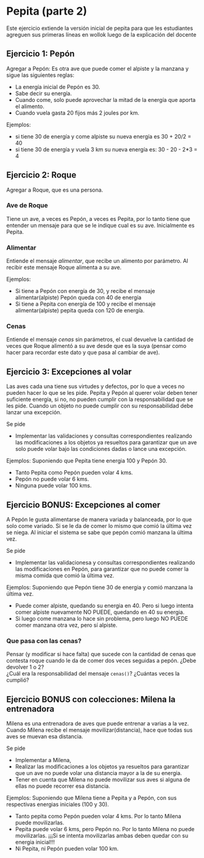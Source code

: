 # Pepita (parte 2)

Este ejercicio extiende la versión inicial de pepita para que les estudiantes agreguen sus primeras líneas en wollok luego de la explicación del docente

## Ejercicio 1: Pepón

Agregar a Pepón: Es otra ave que puede comer el alpiste y la manzana y sigue las siguientes reglas:

- La energía inicial de Pepón es 30.
- Sabe decir su energía. 
- Cuando come, solo puede aprovechar la mitad de la energía que aporta el alimento.
- Cuando vuela gasta 20 fijos más 2 joules por km. 

Ejemplos:
- si tiene 30 de energía y come alpiste su nueva energía es 
30 + 20/2 = 40 
- si tiene 30 de energía y vuela 3 km su nueva energía es: 
30 - 20 - 2*3 = 4


## Ejercicio 2: Roque
Agregar a Roque, que es una persona.

### Ave de Roque
Tiene un ave, a veces es Pepón, a veces es Pepita, por lo tanto tiene que entender un mensaje para que se le indique cual es su ave. Inicialmente es Pepita.

### Alimentar

 Entiende el mensaje *alimentar*, que recibe un alimento por parámetro. Al recibir este mensaje Roque alimenta a su ave. 

Ejemplos:
- Si tiene a Pepón con energía de 30, y recibe el mensaje alimentar(alpiste) Pepón queda con 40 de energía
- Si tiene a Pepita con energía de 100 y recibe el mensaje alimentar(alpiste) pepita queda con 120 de energía.

### Cenas

Entiende el mensaje *cenas* sin parámetros, el cual devuelve la cantidad de veces que Roque alimentó a su ave desde que es la suya (pensar como hacer para recordar este dato 
y que pasa al cambiar de ave).


## Ejercicio 3: Excepciones al volar
Las aves cada una tiene sus virtudes y defectos, por lo que a veces no pueden hacer lo que se les pide.
Pepita y Pepón al querer volar deben tener suficiente energía, 
si no, no pueden cumplir con la responsabilidad que se les pide. 
Cuando un objeto no puede cumplir con su responsabilidad debe lanzar una excepción.
  
Se pide 
* Implementar las validaciones y consultas correspondientes realizando las modificaciones a los objetos ya resueltos para garantizar que un ave solo puede volar bajo las condiciones 
dadas o lance una excepción. 

Ejemplos: 
 Suponiendo que Pepita tiene energia 100 y Pepón 30.
 
 * Tanto Pepita como Pepón pueden volar 4 kms.
 * Pepón no puede volar 6 kms.
 * Ninguna puede volar 100 kms.

## Ejercicio BONUS: Excepciones al comer
 A Pepón le gusta alimentarse de manera variada y balanceada, por lo que solo come variado. Si se le da de comer lo mismo que comió la última vez se niega. Al iniciar el sistema se sabe que pepón comió manzana la última vez.

Se pide 
* Implementar las validacionesa y consultas correspondientes realizando las modificaciones en Pepón, para garantizar que 
no puede comer la misma comida que comió la última vez.

Ejemplos: 
 Suponiendo que Pepón tiene 30 de energia y comió manzana la última vez.
 
 * Puede comer alpiste, quedando su energia en 40. Pero si luego intenta comer alpiste nuevamente NO PUEDE, quedando en 40 su energia.
 * Si luego come manzana lo hace sin problema, pero luego NO PUEDE comer manzana otra vez, pero sí alpiste.

### Que pasa con las cenas?
Pensar (y modificar si hace falta) que sucede con la cantidad de cenas que contesta roque cuando le da de comer dos veces seguidas 
a pepón.
¿Debe devolver 1 o 2?  
¿Cuál era la responsabilidad del mensaje `cenas()`? 
¿Cuántas veces la cumplió?
 
## Ejercicio BONUS con colecciones: Milena la entrenadora

Milena es una entrenadora de aves que puede entrenar 
a varias a la vez. 
Cuando Milena recibe el mensaje movilizar(distancia), 
hace que todas sus aves se muevan esa distancia.

Se pide 
* Implementar a Milena, 
* Realizar las modificaciones a los objetos ya resueltos para garantizar que un ave no puede volar una distancia mayor 
a la de su energia. 
* Tener en cuenta que Milena no puede movilizar sus aves 
si alguna de ellas no puede recorrer esa distancia.

Ejemplos: 
 Suponiendo que Milena tiene a Pepita y a Pepón, 
 con sus respectivas energias iniciales (100 y 30).
 
 * Tanto pepita como Pepón pueden volar 4 kms. 
 Por lo tanto Milena puede movilizarlas.
 * Pepita puede volar 6 kms, pero Pepón no. 
 Por lo tanto Milena no puede movilizarlas. 
 ¡¡¡Si se intenta movilizarlas ambas 
 deben quedar con su energia inicial!!!
 * Ni Pepita, ni Pepón pueden volar 100 km.
 
 
 
 
 











